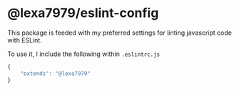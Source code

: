 # @lexa7979/eslint-config

This package is feeded with my preferred settings for linting javascript code with ESLint.

To use it, I include the following within `.eslintrc.js`

``` js
{
    "extends": "@lexa7979"
}
```

